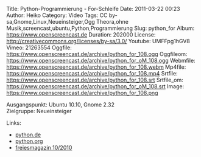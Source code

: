 Title: Python-Programmierung - For-Schleife
Date: 2011-03-22 00:23
Author: Heiko
Category: Video
Tags: CC by-sa,Gnome,Linux,Neueinsteiger,Ogg Theora,ohne Musik,screencast,ubuntu,Python,Programmierung
Slug: python_for
Album: https://www.openscreencast.de
Duration: 202000
License: http://creativecommons.org/licenses/by-sa/3.0/
Youtube: UMFFpg1hGV8
Vimeo: 21263554
Oggfile: https://www.openscreencast.de/archive/python_for_108.ogg
Oggfileom: https://www.openscreencast.de/archive/python_for_oM_108.ogg
Webmfile: https://www.openscreencast.de/archive/python_for_108.webm
Mp4file: https://www.openscreencast.de/archive/python_for_108.mp4
Srtfile: https://www.openscreencast.de/archive/python_for_108.srt
Srtfile_om: https://www.openscreencast.de/archive/python_for_oM_108.srt
Image: https://www.openscreencast.de/archive/python_for_108.png

Ausgangspunkt: Ubuntu 10.10, Gnome 2.32  
Zielgruppe: Neueinsteiger  

Links:

  * [python.de](http://www.python.de)
  * [python.org](http://www.python.org)
  * [freiesmagazin 10/2010](http://www.freiesmagazin.de/freiesMagazin-2010-10)

